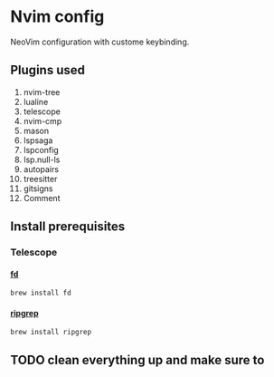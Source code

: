 # Nvim config

NeoVim configuration with custome keybinding.

## Plugins used

1. nvim-tree
2. lualine
3. telescope
4. nvim-cmp
5. mason
6. lspsaga
7. lspconfig
8. lsp.null-ls
9. autopairs
10. treesitter
11. gitsigns
12. Comment

## Install prerequisites

### Telescope

#### [fd](https://github.com/sharkdp/fd)

`brew install fd`

#### [ripgrep](https://github.com/BurntSushi/ripgrep)

`brew install ripgrep`

## TODO clean everything up and make sure to
